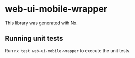 # web-ui-mobile-wrapper

This library was generated with [Nx](https://nx.dev).

## Running unit tests

Run `nx test web-ui-mobile-wrapper` to execute the unit tests.

